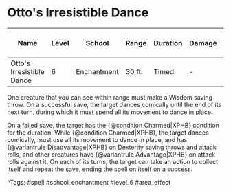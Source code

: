 # Otto's Irresistible Dance

| Name | Level | School | Range | Duration | Damage | Save DC & Type |
|------|-------|--------|-------|----------|--------|----------------|
| Otto's Irresistible Dance | 6 | Enchantment | 30 ft. | Timed | - | - |

One creature that you can see within range must make a Wisdom saving throw. On a successful save, the target dances comically until the end of its next turn, during which it must spend all its movement to dance in place.

On a failed save, the target has the {@condition Charmed|XPHB} condition for the duration. While {@condition Charmed|XPHB}, the target dances comically, must use all its movement to dance in place, and has {@variantrule Disadvantage|XPHB} on Dexterity saving throws and attack rolls, and other creatures have {@variantrule Advantage|XPHB} on attack rolls against it. On each of its turns, the target can take an action to collect itself and repeat the save, ending the spell on itself on a success.

^Tags: #spell #school_enchantment #level_6 #area_effect